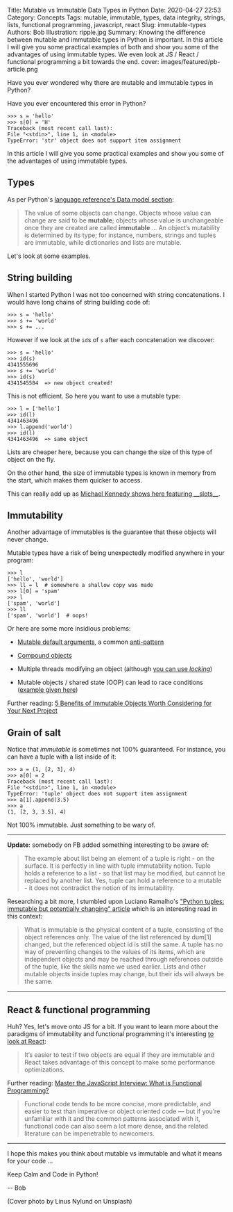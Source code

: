 Title: Mutable vs Immutable Data Types in Python
Date: 2020-04-27 22:53
Category: Concepts
Tags: mutable, immutable, types, data integrity, strings, lists, functional programming, javascript, react
Slug: immutable-types
Authors: Bob
Illustration: ripple.jpg
Summary: Knowing the difference between mutable and immutable types in Python is important. In this article I will give you some practical examples of both and show you some of the advantages of using immutable types. We even look at JS / React / functional programming a bit towards the end.
cover: images/featured/pb-article.png

Have you ever wondered why there are mutable and immutable types in Python?

Have you ever encountered this error in Python?

	>>> s = 'hello'
	>>> s[0] = 'H'
	Traceback (most recent call last):
	File "<stdin>", line 1, in <module>
	TypeError: 'str' object does not support item assignment

In this article I will give you some practical examples and show you some of the advantages of using immutable types. 

## Types

As per Python's [language reference's Data model section](https://docs.python.org/3/reference/datamodel.html#objects-values-and-types):

> The value of some objects can change. Objects whose value can change are said to be **mutable**; objects whose value is unchangeable once they are created are called **immutable** ... An object’s mutability is determined by its type; for instance, numbers, strings and tuples are immutable, while dictionaries and lists are mutable.

Let's look at some examples.

## String building

When I started Python I was not too concerned with string concatenations. I would have long chains of string building code of:

	>>> s = 'hello'
	>>> s += 'world'
	>>> s += ...

However if we look at the `id`s of `s` after each concatenation we discover:

	>>> s = 'hello'
	>>> id(s)
	4341555696
	>>> s += 'world'
	>>> id(s)
	4341545584  => new object created!

This is not efficient. So here you want to use a mutable type:

	>>> l = ['hello']
	>>> id(l)
	4341463496
	>>> l.append('world')
	>>> id(l)
	4341463496  => same object

Lists are cheaper here, because you can change the size of this type of object on the fly.

On the other hand, the size of immutable types is known in memory from the start, which makes them quicker to access.

This can really add up as [Michael Kennedy shows here featuring \_\_slots\_\_](https://www.youtube.com/watch?v=FUJf-eEF1GY).

## Immutability

Another advantage of immutables is the guarantee that these objects will never change.

Mutable types have a risk of being unexpectedly modified anywhere in your program:

	>>> l
	['hello', 'world']
	>>> ll = l  # somewhere a shallow copy was made
	>>> l[0] = 'spam'
	>>> l
	['spam', 'world']
	>>> ll
	['spam', 'world']  # oops!

Or here are some more insidious problems:

- [Mutable default arguments](https://docs.python-guide.org/writing/gotchas/#mutable-default-arguments), a common [anti-pattern](https://docs.quantifiedcode.com/python-anti-patterns/correctness/mutable_default_value_as_argument.html)

- [Compound objects](https://pybit.es/mutability.html)

- Multiple threads modifying an object (although [you can use _locking_](https://www.oreilly.com/content/python-cookbook-concurrency/))

- Mutable objects / shared state (OOP) can lead to race conditions ([example given here](https://medium.com/javascript-scene/master-the-javascript-interview-what-is-functional-programming-7f218c68b3a0))

Further reading: [5 Benefits of Immutable Objects Worth Considering for Your Next Project](https://hackernoon.com/5-benefits-of-immutable-objects-worth-considering-for-your-next-project-f98e7e85b6ac)

## Grain of salt

Notice that _immutable_ is sometimes not 100% guaranteed. For instance, you can have a tuple with a list inside of it:

	>>> a = (1, [2, 3], 4)
	>>> a[0] = 2
	Traceback (most recent call last):
	File "<stdin>", line 1, in <module>
	TypeError: 'tuple' object does not support item assignment
	>>> a[1].append(3.5)
	>>> a
	(1, [2, 3, 3.5], 4)

Not 100% immutable. Just something to be wary of.

---

**Update**: somebody on FB added something interesting to be aware of:

> The example about list being an element of a tuple is right - on the surface. It is perfectly in line with tuple immutability notion. Tuple holds a reference to a list - so that list may be modified, but cannot be replaced by another list. Yes, tuple can hold a reference to a mutable - it does not contradict the notion of its immutability.

Researching a bit more, I stumbled upon Luciano Ramalho's ["Python tuples: immutable but potentially changing" article](http://radar.oreilly.com/2014/10/python-tuples-immutable-but-potentially-changing.html) which is an interesting read in this context:

> What is immutable is the physical content of a tuple, consisting of the object references only. The value of the list referenced by dum[1] changed, but the referenced object id is still the same. A tuple has no way of preventing changes to the values of its items, which are independent objects and may be reached through references outside of the tuple, like the skills name we used earlier. Lists and other mutable objects inside tuples may change, but their ids will always be the same.

---

## React & functional programming

Huh? Yes, let's move onto JS for a bit. If you want to learn more about the paradigms of immutability and functional programming it's interesting [to look at React](https://blog.logrocket.com/immutability-in-react-ebe55253a1cc):

> It’s easier to test if two objects are equal if they are immutable and React takes advantage of this concept to make some performance optimizations.

Further reading: [Master the JavaScript Interview: What is Functional Programming?](https://medium.com/javascript-scene/master-the-javascript-interview-what-is-functional-programming-7f218c68b3a0)

> Functional code tends to be more concise, more predictable, and easier to test than imperative or object oriented code — but if you’re unfamiliar with it and the common patterns associated with it, functional code can also seem a lot more dense, and the related literature can be impenetrable to newcomers.

---

I hope this makes you think about mutable vs immutable and what it means for your code ...

Keep Calm and Code in Python!

-- Bob

(Cover photo by Linus Nylund on Unsplash)
